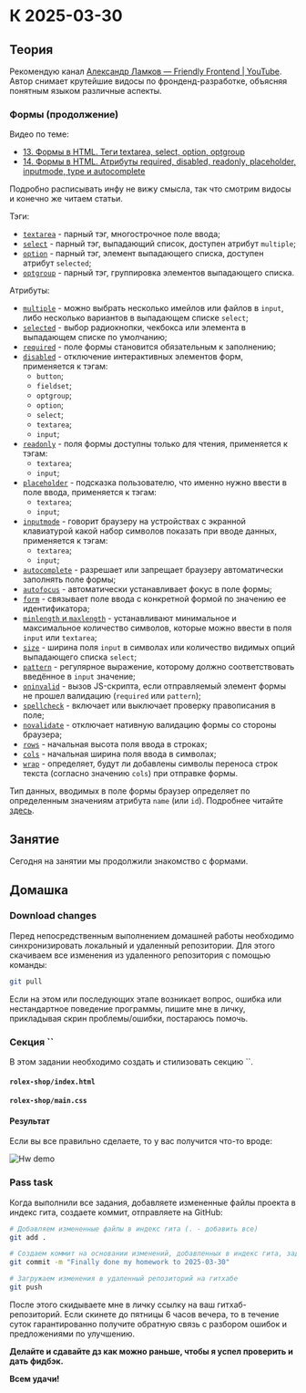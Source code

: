 # К 2025-03-30

## Теория

Рекомендую канал [Александр Ламков — Friendly Frontend | YouTube](https://www.youtube.com/@AleksanderLamkov/). Автор снимает крутейшие видосы по фронденд-разработке, объясняя понятным языком различные аспекты.

### Формы (продолжение)

Видео по теме:
- [13. Формы в HTML. Теги textarea, select, option, optgroup](https://youtu.be/FMjuLXNTPfU?si=r8DZRfnsjDFkj3W9)
- [14. Формы в HTML. Атрибуты required, disabled, readonly, placeholder, inputmode, type и autocomplete](https://youtu.be/Lq4tky_6fN0?si=vbPgIyax7jJIGkXJ)

Подробно расписывать инфу не вижу смысла, так что смотрим видосы и конечно же читаем статьи.

Тэги:
- [`textarea`](https://doka.guide/html/textarea/) - парный тэг, многострочное поле ввода;
- [`select`](https://doka.guide/html/select/) - парный тэг, выпадающий список, доступен атрибут `multiple`;
- [`option`](https://doka.guide/html/option/) - парный тэг, элемент выпадающего списка, доступен атрибут `selected`;
- [`optgroup`](https://doka.guide/html/optgroup/) - парный тэг, группировка элементов выпадающего списка.

Атрибуты:
- [`multiple`](https://doka.guide/html/multiple/) - можно выбрать несколько имейлов или файлов в `input`, либо несколько вариантов в выпадающем списке `select`;
- [`selected`](https://htmlbook.ru/html/option/selected) - выбор радиокнопки, чекбокса или элемента в выпадающем списке по умолчанию;
- [`required`](https://doka.guide/html/required/) - поле формы становится обязательным к заполнению;
- [`disabled`](https://doka.guide/html/disabled/) - отключение интерактивных элементов форм, применяется к тэгам:
    + `button`;
    + `fieldset`;
    + `optgroup`;
    + `option`;
    + `select`;
    + `textarea`;
    + `input`;
- [`readonly`](https://doka.guide/html/readonly/) - поля формы доступны только для чтения, применяется к тэгам:
    + `textarea`;
    + `input`;
- [`placeholder`](https://doka.guide/html/placeholder/) - подсказка пользователю, что именно нужно ввести в поле ввода, применяется к тэгам:
    + `textarea`;
    + `input`;
- [`inputmode`](https://doka.guide/html/inputmode/) - говорит браузеру на устройствах с экранной клавиатурой какой набор символов показать при вводе данных, применяется к тэгам:
    + `textarea`;
    + `input`;
- [`autocomplete`](https://doka.guide/html/autocomplete/) - разрешает или запрещает браузеру автоматически заполнять поле формы;
- [`autofocus`](https://htmlbook.ru/html/input/autofocus) - автоматически устанавливает фокус в поле формы;
- [`form`](https://webref.ru/html/input/form) - связывает поле ввода с конкретной формой по значению ее идентификатора;
- [`minlength` и `maxlength`](https://doka.guide/html/minlength-maxlength/) - устанавливают минимальное и максимальное количество символов, которые можно ввести в поля `input` или `textarea`;
- [`size`](https://doka.guide/html/size/) - ширина поля `input` в символах или количество видимых опций выпадающего списка `select`;
- [`pattern`](https://doka.guide/html/pattern/) - регулярное выражение, которому должно соответствовать введённое в `input` значение;
- [`oninvalid`](https://basicweb.ru/html/event_oninvalid.php) - вызов JS-скрипта, если отправляемый элемент формы не прошел валидацию (`required` или `pattern`);
- [`spellcheck`](https://webref.ru/html/attr/spellcheck) - включает или выключает проверку правописания в поле;
- [`novalidate`](https://doka.guide/html/novalidate/) - отключает нативную валидацию формы со стороны браузера;
- [`rows`](https://doka-guide.vercel.app/html/textarea/#rows) - начальная высота поля ввода в строках;
- [`cols`](https://doka-guide.vercel.app/html/textarea/#cols) - начальная ширина поля ввода в символах;
- [`wrap`](https://doka-guide.vercel.app/html/textarea/#wrap) - определяет, будут ли добавлены символы переноса строк текста (согласно значению `cols`) при отправке формы.

Тип данных, вводимых в поле формы браузер определяет по определенным значениям атрибута `name` (или `id`). Подробнее читайте [здесь](https://doka.guide/html/autocomplete/).

## Занятие

Сегодня на занятии мы продолжили знакомство с формами.

<!-- Если кто-то не успел что-то доделать, можете воспользоваться [моим вариантом](./test/). -->

## Домашка

<!-- Сегодняшняя домашка состоит из двух этапов: создание секции new и страничек авторизации и регистрации. -->

### Download changes

Перед непосредственным выполнением домашней работы необходимо синхронизировать локальный и удаленный репозитории. Для этого скачиваем все изменения из удаленного репозитория с помощью команды:

```bash
git pull
```

Если на этом или последующих этапе возникает вопрос, ошибка или нестандартное поведение программы, пишите мне в личку, прикладывая скрин проблемы/ошибки, постараюсь помочь.

### Секция ``

В этом задании необходимо создать и стилизовать секцию ``.

#### `rolex-shop/index.html`

#### `rolex-shop/main.css`

#### Результат

Если вы все правильно сделаете, то у вас получится что-то вроде:

![Hw demo](./pics/2025-03-30_demo.png)

### Pass task
Когда выполнили все задания, добавляете измененные файлы проекта в индекс гита, создаете коммит, отправляете на GitHub:
```bash
# Добавляем измененные файлы в индекс гита (. - добавить все)
git add .

# Создаем коммит на основании изменений, добавленных в индекс гита, задаем сообщение коммита
git commit -m "Finally done my homework to 2025-03-30"

# Загружаем изменения в удаленный репозиторий на гитхабе
git push
```
После этого скидываете мне в личку ссылку на ваш гитхаб-репозиторий. Если скинете до пятницы 6 часов вечера, то в течение суток гарантированно получите обратную связь с разбором ошибок и предложениями по улучшению.

**Делайте и сдавайте дз как можно раньше, чтобы я успел проверить и дать фидбэк.**

**Всем удачи!**